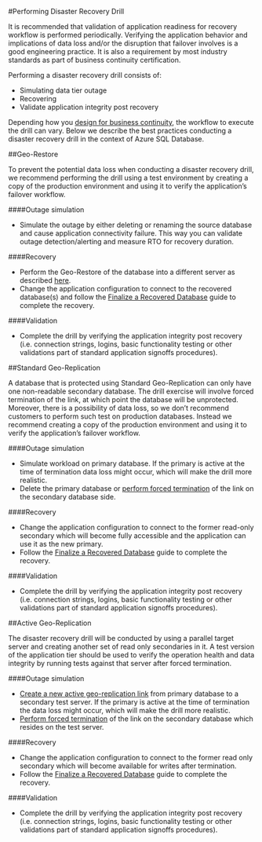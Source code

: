 <properties 
   pageTitle="SQL Database Disaster Recovery Drills" 
   description="Learn guidance and best practices for using Azure SQL Database to perform disaster recovery drills that will help keep your mission critical business applications resilient to failures and outages." 
   services="sql-database" 
   documentationCenter="" 
   authors="mihaelablendea" 
   manager="jeffreyg" 
   editor="monicar"/>

<tags
	ms.service="sql-database"
	ms.date="07/15/2015"
	wacn.date=""/>

#Performing Disaster Recovery Drill

It is recommended that validation of application readiness for recovery workflow is performed periodically. Verifying the application behavior and implications of data loss and/or the disruption that failover involves is a good engineering practice. It is also a requirement by most industry standards as part of business continuity certification.

Performing a disaster recovery drill consists of:

- Simulating data tier outage
- Recovering 
- Validate application integrity post recovery

Depending how you [design for business continuity](/documentation/articles/sql-database-business-continuity), the workflow to execute the drill can vary. Below we describe the best practices conducting a disaster recovery drill in the context of Azure SQL Database. 

##Geo-Restore

To prevent the potential data loss when conducting a disaster recovery drill, we recommend performing the drill using a test environment by creating a copy of the production environment and using it to verify the application’s failover workflow.
 
####Outage simulation

- Simulate the outage by either deleting or renaming the source database and cause application connectivity failure. This way you can validate outage detection/alerting and measure RTO for recovery duration.

####Recovery

- Perform the Geo-Restore of the database into a different server as described [here](/documentation/articles/sql-database-disaster-recovery). 
- Change the application configuration to connect to the recovered database(s) and follow the [Finalize a Recovered Database](/documentation/articles/sql-database-recovered-finalize) guide to complete the recovery.

####Validation

- Complete the drill by verifying the application integrity post recovery (i.e. connection strings, logins, basic functionality testing or other validations part of standard application signoffs procedures).

##Standard Geo-Replication

A database that is protected using Standard Geo-Replication can only have one non-readable secondary database. The drill exercise will involve forced termination of the link, at which point the database will be unprotected. Moreover, there is a possibility of data loss, so we don’t recommend customers to perform such test on production databases. Instead we recommend creating a copy of the production environment and using it to verify the application’s failover workflow.

####Outage simulation

- Simulate workload on primary database. If the primary is active at the time of termination data loss might occur, which will make the drill more realistic.
- Delete the primary database or [perform forced termination](/documentation/articles/sql-database-disaster-recovery) of the link on the secondary database side.

####Recovery

- Change the application configuration to connect to the former read-only secondary which will become fully accessible and the application can use it as the new primary. 
- Follow the [Finalize a Recovered Database](/documentation/articles/sql-database-recovered-finalize) guide to complete the recovery.

####Validation

- Complete the drill by verifying the application integrity post recovery (i.e. connection strings, logins, basic functionality testing or other validations part of standard application signoffs procedures).

##Active Geo-Replication

The disaster recovery drill will be conducted by using a parallel target server and creating another set of read only secondaries in it. A test version of the application tier should be used to verify the operation health and data integrity by running tests against that server after forced termination. 

####Outage simulation

- [Create a new active geo-replication link](/documentation/articles/sql-database-business-continuity-design) from primary database to a secondary test server. If the primary is active at the time of termination the data loss might occur, which will make the drill more realistic.
- [Perform forced termination](/documentation/articles/sql-database-disaster-recovery) of the link on the secondary database which resides on the test server.

####Recovery

- Change the application configuration to connect to the former read only secondary which will become available for writes after termination.
- Follow the [Finalize a Recovered Database](/documentation/articles/sql-database-recovered-finalize) guide to complete the recovery.

####Validation

- Complete the drill by verifying the application integrity post recovery (i.e. connection strings, logins, basic functionality testing or other validations part of standard application signoffs procedures).

